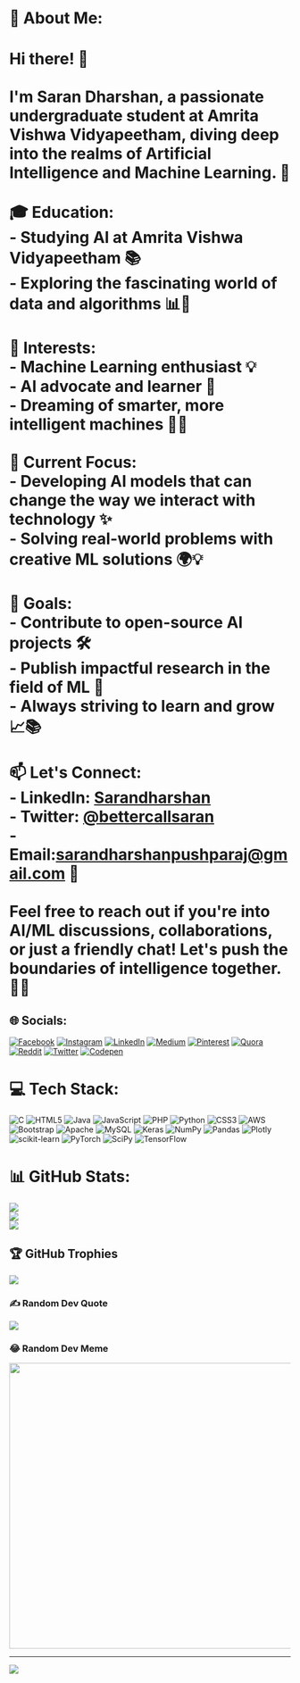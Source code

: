 # 💫 About Me:
# Hi there! 👋<br><br>I'm Saran Dharshan, a passionate undergraduate student at Amrita Vishwa Vidyapeetham, diving deep into the realms of Artificial Intelligence and Machine Learning. 🚀<br><br>🎓 **Education:**  <br>- Studying AI at Amrita Vishwa Vidyapeetham 📚<br>- Exploring the fascinating world of data and algorithms 📊🤖<br><br>🤖 **Interests:**  <br>- Machine Learning enthusiast 💡<br>- AI advocate and learner 🌟<br>- Dreaming of smarter, more intelligent machines 🤖💭<br><br>🌱 **Current Focus:**  <br>- Developing AI models that can change the way we interact with technology ✨<br>- Solving real-world problems with creative ML solutions 🌍💡<br><br>🚀 **Goals:**  <br>- Contribute to open-source AI projects 🛠️<br>- Publish impactful research in the field of ML 📝<br>- Always striving to learn and grow 📈📚<br><br>📫 **Let's Connect:**  <br>- LinkedIn: [Sarandharshan](https://www.linkedin.com/in/sarandharshan/)<br>- Twitter: [@bettercallsaran](https://twitter.com/bettercallsaran)<br>- Email:sarandharshanpushparaj@gmail.com 📧<br><br>Feel free to reach out if you're into AI/ML discussions, collaborations, or just a friendly chat! Let's push the boundaries of intelligence together. 🌟🤝<br>


## 🌐 Socials:
[![Facebook](https://img.shields.io/badge/Facebook-%231877F2.svg?logo=Facebook&logoColor=white)](https://facebook.com/saran.dharsan.1) [![Instagram](https://img.shields.io/badge/Instagram-%23E4405F.svg?logo=Instagram&logoColor=white)](https://instagram.com/bettercallsaran) [![LinkedIn](https://img.shields.io/badge/LinkedIn-%230077B5.svg?logo=linkedin&logoColor=white)](https://linkedin.com/in/sarandharshan) [![Medium](https://img.shields.io/badge/Medium-12100E?logo=medium&logoColor=white)](https://medium.com/@sarandharshanpushparaj) [![Pinterest](https://img.shields.io/badge/Pinterest-%23E60023.svg?logo=Pinterest&logoColor=white)](https://pinterest.com/spsaranthegreat27) [![Quora](https://img.shields.io/badge/Quora-%23B92B27.svg?logo=Quora&logoColor=white)](https://quora.com/profile/Saran-The-Great) [![Reddit](https://img.shields.io/badge/Reddit-%23FF4500.svg?logo=Reddit&logoColor=white)](https://reddit.com/user/SoggyMoney0001) [![Twitter](https://img.shields.io/badge/Twitter-%231DA1F2.svg?logo=Twitter&logoColor=white)](https://twitter.com/bettercallsaran) [![Codepen](https://img.shields.io/badge/Codepen-000000?style=for-the-badge&logo=codepen&logoColor=white)](https://codepen.io/SaranDharshanSP) 

# 💻 Tech Stack:
![C](https://img.shields.io/badge/c-%2300599C.svg?style=for-the-badge&logo=c&logoColor=white) ![HTML5](https://img.shields.io/badge/html5-%23E34F26.svg?style=for-the-badge&logo=html5&logoColor=white) ![Java](https://img.shields.io/badge/java-%23ED8B00.svg?style=for-the-badge&logo=java&logoColor=white) ![JavaScript](https://img.shields.io/badge/javascript-%23323330.svg?style=for-the-badge&logo=javascript&logoColor=%23F7DF1E) ![PHP](https://img.shields.io/badge/php-%23777BB4.svg?style=for-the-badge&logo=php&logoColor=white) ![Python](https://img.shields.io/badge/python-3670A0?style=for-the-badge&logo=python&logoColor=ffdd54) ![CSS3](https://img.shields.io/badge/css3-%231572B6.svg?style=for-the-badge&logo=css3&logoColor=white) ![AWS](https://img.shields.io/badge/AWS-%23FF9900.svg?style=for-the-badge&logo=amazon-aws&logoColor=white) ![Bootstrap](https://img.shields.io/badge/bootstrap-%23563D7C.svg?style=for-the-badge&logo=bootstrap&logoColor=white) ![Apache](https://img.shields.io/badge/apache-%23D42029.svg?style=for-the-badge&logo=apache&logoColor=white) ![MySQL](https://img.shields.io/badge/mysql-%2300f.svg?style=for-the-badge&logo=mysql&logoColor=white) ![Keras](https://img.shields.io/badge/Keras-%23D00000.svg?style=for-the-badge&logo=Keras&logoColor=white) ![NumPy](https://img.shields.io/badge/numpy-%23013243.svg?style=for-the-badge&logo=numpy&logoColor=white) ![Pandas](https://img.shields.io/badge/pandas-%23150458.svg?style=for-the-badge&logo=pandas&logoColor=white) ![Plotly](https://img.shields.io/badge/Plotly-%233F4F75.svg?style=for-the-badge&logo=plotly&logoColor=white) ![scikit-learn](https://img.shields.io/badge/scikit--learn-%23F7931E.svg?style=for-the-badge&logo=scikit-learn&logoColor=white) ![PyTorch](https://img.shields.io/badge/PyTorch-%23EE4C2C.svg?style=for-the-badge&logo=PyTorch&logoColor=white) ![SciPy](https://img.shields.io/badge/SciPy-%230C55A5.svg?style=for-the-badge&logo=scipy&logoColor=%white) ![TensorFlow](https://img.shields.io/badge/TensorFlow-%23FF6F00.svg?style=for-the-badge&logo=TensorFlow&logoColor=white)
# 📊 GitHub Stats:
![](https://github-readme-stats.vercel.app/api?username=SaranDharshanSP&theme=midnight-purple&hide_border=false&include_all_commits=false&count_private=false)<br/>
![](https://github-readme-streak-stats.herokuapp.com/?user=SaranDharshanSP&theme=midnight-purple&hide_border=false)<br/>
![](https://github-readme-stats.vercel.app/api/top-langs/?username=SaranDharshanSP&theme=midnight-purple&hide_border=false&include_all_commits=false&count_private=false&layout=compact)

## 🏆 GitHub Trophies
![](https://github-profile-trophy.vercel.app/?username=SaranDharshanSP&theme=radical&no-frame=false&no-bg=true&margin-w=4)

### ✍️ Random Dev Quote
![](https://quotes-github-readme.vercel.app/api?type=vetical&theme=radical)

### 😂 Random Dev Meme
<img src="https://rm.up.railway.app/" width="512px"/>

---
[![](https://visitcount.itsvg.in/api?id=SaranDharshanSP&icon=0&color=0)](https://visitcount.itsvg.in)

<!-- Proudly created with GPRM ( https://gprm.itsvg.in ) -->
